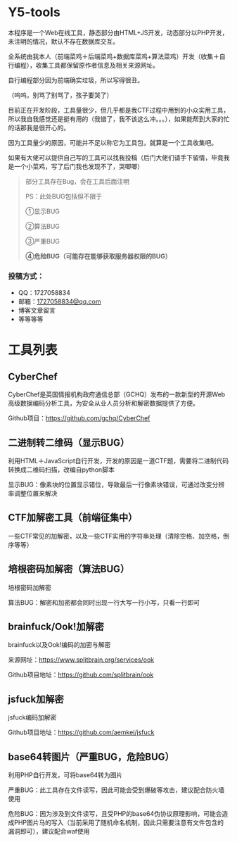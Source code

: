 # Y5-tools

本程序是一个Web在线工具，静态部分由HTML+JS开发，动态部分以PHP开发，未注明的情况，默认不存在数据库交互。

全系统由我本人（前端菜鸡＋后端菜鸡+数据库菜鸡+算法菜鸡）开发（收集＋自行编程），收集工具都保留原作者信息及相关来源网址。

自行编程部分因为前端确实垃圾，所以写得很丑。

（呜呜，别骂了别骂了，孩子要哭了）

目前正在开发阶段，工具量很少，但几乎都是我CTF过程中用到的小众实用工具，所以我自我感觉还是挺有用的（我错了，我不该这么冲。。。），如果能帮到大家的忙的话那我是很开心的。

因为工具量少的原因，可能并不足以称它为工具包，就算是一个工具收集吧。

如果有大佬可以提供自己写的工具可以找我投稿（后门大佬们请手下留情，毕竟我是一个小菜鸡，写了后门我也发现不了，哭唧唧）

> 部分工具存在Bug，会在工具后面注明
>
> PS：此处BUG包括但不限于
>
> ①显示BUG
>
> ②算法BUG
>
> ③严重BUG
>
> **④危险BUG（可能存在能够获取服务器权限的BUG）**

### 投稿方式：

- QQ：1727058834
- 邮箱：1727058834@qq.com
- 博客文章留言
- 等等等等

# 工具列表

## CyberChef

CyberChef是英国情报机构政府通信总部（GCHQ）发布的一款新型的开源Web高级数据编码分析工具，为安全从业人员分析和解密数据提供了方便。

Github项目：https://github.com/gchq/CyberChef

## 二进制转二维码（显示BUG）

利用HTML＋JavaScript自行开发，开发的原因是一道CTF题，需要将二进制代码转换成二维码扫描，改编自python脚本

显示BUG：像素块的位置显示错位，导致最后一行像素块错误，可通过改变分辨率调整位置来解决

## CTF加解密工具（前端征集中）

一些CTF常见的加解密，以及一些CTF实用的字符串处理（清除空格、加空格，倒序等等）

## 培根密码加解密（算法BUG）

培根密码加解密

算法BUG：解密和加密都会同时出现一行大写一行小写，只看一行即可

## brainfuck/Ook!加解密

brainfuck以及Ook!编码的加密与解密

来源网址：https://www.splitbrain.org/services/ook

Github项目地址：https://github.com/splitbrain/ook

## jsfuck加解密

jsfuck编码加解密

Github项目地址：https://github.com/aemkei/jsfuck

## base64转图片（严重BUG，危险BUG）

利用PHP自行开发，可将base64转为图片

严重BUG：此工具存在文件读写，因此可能会受到爆破等攻击，建议配合防火墙使用

危险BUG：因为涉及到文件读写，且受PHP的base64伪协议原理影响，可能会造成PHP图片马的写入（当前采用了随机命名机制，因此只需要注意有文件包含的漏洞即可），建议配合waf使用